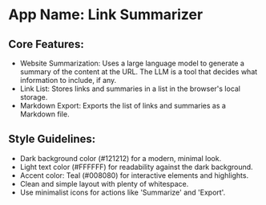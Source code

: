 # **App Name**: Link Summarizer

## Core Features:

- Website Summarization: Uses a large language model to generate a summary of the content at the URL. The LLM is a tool that decides what information to include, if any.
- Link List: Stores links and summaries in a list in the browser's local storage.
- Markdown Export: Exports the list of links and summaries as a Markdown file.

## Style Guidelines:

- Dark background color (#121212) for a modern, minimal look.
- Light text color (#FFFFFF) for readability against the dark background.
- Accent color: Teal (#008080) for interactive elements and highlights.
- Clean and simple layout with plenty of whitespace.
- Use minimalist icons for actions like 'Summarize' and 'Export'.